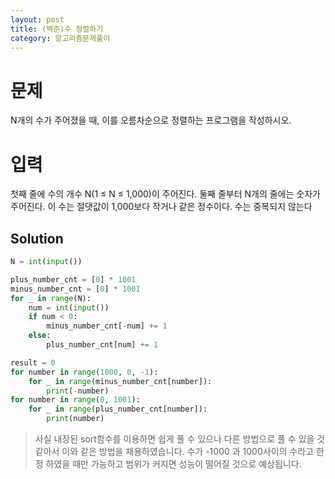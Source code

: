 ```yaml
---
layout: post
title: (백준)수 정렬하기
category: 알고리즘문제풀이
---
```

# 문제
N개의 수가 주어졌을 때, 이를 오름차순으로 정렬하는 프로그램을 작성하시오.

# 입력
첫째 줄에 수의 개수 N(1 ≤ N ≤ 1,000)이 주어진다. 둘째 줄부터 N개의 줄에는 숫자가 주어진다. 이 수는 절댓값이 1,000보다 작거나 같은 정수이다. 수는 중복되지 않는다

## Solution
```python
N = int(input())

plus_number_cnt = [0] * 1001
minus_number_cnt = [0] * 1001
for _ in range(N):
    num = int(input())
    if num < 0:
        minus_number_cnt[-num] += 1
    else:
        plus_number_cnt[num] += 1

result = 0
for number in range(1000, 0, -1):
    for _ in range(minus_number_cnt[number]):
        print(-number)
for number in range(0, 1001):
    for _ in range(plus_number_cnt[number]):
        print(number)
```
> 사실 내장된 sort함수를 이용하면 쉽게 풀 수 있으나 다른 방법으로 풀 수 있을 것 같아서 이와 같은 방법을 채용하였습니다. 수가 -1000 과 1000사이의 수라고 한정 하였을 때만 가능하고 범위가 커지면 성능이 떨어질 것으로 예상됩니다. 